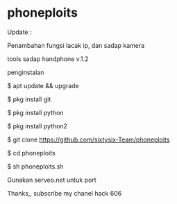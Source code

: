 # phoneploits

Update :

Penambahan fungsi lacak ip, dan sadap kamera

tools sadap handphone v.1.2

penginstalan

$ apt update && upgrade

$ pkg install git

$ pkg install python

$ pkg install python2

$ git clone https://github.com/sixtysix-Team/phoneploits

$ cd phoneploits

$ sh phoneploits.sh

Gunakan serveo.net untuk port


 Thanks,, subscribe my chanel hack 606
